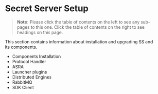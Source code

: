 [title]: # (Secret Server Setup)
[tags]: # (Setup)
[priority]: # (1000)

# Secret Server Setup

> **Note:** Please click the table of contents on the left to see any sub-pages to this one. Click the table of contents on the right to see headings on this page.

This section contains information about installation and upgrading SS and its components.
  * Components Installation
  * Protocol Handler
  * ASRA
  * Launcher plugins
  * Distributed Engines
  * RabbitMQ
  * SDK Client

